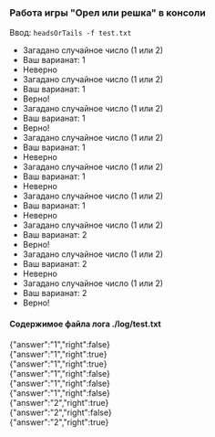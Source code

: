 ### Работа игры "Орел или решка" в консоли 

Ввод: 
`headsOrTails -f test.txt`

* Загадано случайное число (1 или 2)
* Ваш варианат: 1
* Неверно
* Загадано случайное число (1 или 2)
* Ваш варианат: 1
* Верно!
* Загадано случайное число (1 или 2)
* Ваш варианат: 1
* Верно!
* Загадано случайное число (1 или 2)
* Ваш варианат: 1
* Неверно
* Загадано случайное число (1 или 2)
* Ваш варианат: 1
* Неверно
* Загадано случайное число (1 или 2)
* Ваш варианат: 1
* Неверно
* Загадано случайное число (1 или 2)
* Ваш варианат: 2
* Верно!
* Загадано случайное число (1 или 2)
* Ваш варианат: 2
* Неверно
* Загадано случайное число (1 или 2)
* Ваш варианат: 2
* Верно!



#### Содержимое файла лога ./log/test.txt

{"answer":"1","right":false}  
{"answer":"1","right":true}  
{"answer":"1","right":true}  
{"answer":"1","right":false}  
{"answer":"1","right":false}  
{"answer":"1","right":false}  
{"answer":"2","right":true}  
{"answer":"2","right":false}  
{"answer":"2","right":true}  
